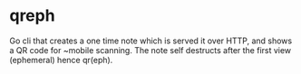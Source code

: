 # qreph
Go cli that creates a one time note which is served it over HTTP, and shows a QR code for ~mobile scanning. The note self destructs after the first view (ephemeral) hence qr(eph).
